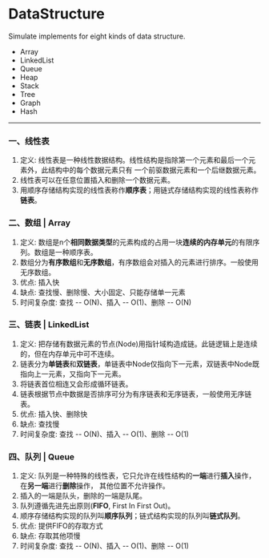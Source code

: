 # DataStructure
Simulate implements for eight kinds of data structure.  
- Array  
- LinkedList  
- Queue  
- Heap  
- Stack  
- Tree  
- Graph  
- Hash  
---  
### 一、线性表
1) 定义: 线性表是一种线性数据结构。线性结构是指除第一个元素和最后一个元素外，此结构中的每个数据元素只有
一个前驱数据元素和一个后继数据元素。  
2) 线性表可以在任意位置插入和删除一个数据元素。  
3) 用顺序存储结构实现的线性表称作**顺序表**；用链式存储结构实现的线性表称作**链表**。  
### 二、数组 | Array
1) 定义: 数组是n个**相同数据类型**的元素构成的占用一块**连续的内存单元**的有限序列。数组是一种顺序表。  
2) 数组分为**有序数组**和**无序数组**，有序数组会对插入的元素进行排序。一般使用无序数组。  
3) 优点: 插入快  
4) 缺点: 查找慢、删除慢、大小固定、只能存储单一元素  
5) 时间复杂度: 查找 -- O(N)、插入 -- O(1)、删除 -- O(N)  
### 三、链表 | LinkedList
1) 定义: 把存储有数据元素的节点(Node)用指针域构造成链。此链逻辑上是连续的，但在内存单元中可不连续。  
2) 链表分为**单链表**和**双链表**，单链表中Node仅指向下一元素，双链表中Node既指向上一元素，又指向下一元素。  
3) 将链表首位相连又会形成循环链表。  
4) 链表根据节点中数据是否排序可分为有序链表和无序链表，一般使用无序链表。  
5) 优点: 插入快、删除快  
6) 缺点: 查找慢  
7) 时间复杂度: 查找 -- O(N)、插入 -- O(1)、删除 -- O(1)  
### 四、队列 | Queue
1) 定义: 队列是一种特殊的线性表，它只允许在线性结构的**一端**进行**插入**操作，在**另一端**进行**删除**操作，
其他位置不允许操作。  
2) 插入的一端是队头，删除的一端是队尾。  
3) 队列遵循先进先出原则(**FIFO**, First In First Out)。  
4) 顺序存储结构实现的队列叫**顺序队列**；链式结构实现的队列叫**链式队列**。  
5) 优点: 提供FIFO的存取方式
6) 缺点: 存取其他项慢
7) 时间复杂度: 查找 -- O(N)、插入 -- O(1)、删除 -- O(1)  
